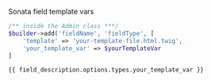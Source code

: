 Sonata field template vars

```php
/** inside the Admin class ***/
$builder->add('fieldName', 'fieldType', [
    'template' => 'your-template-file.html.twig',
    'your_template_var' => $yourTemplateVar
]
```

```twig
{{ field_description.options.types.your_template_var }}
```